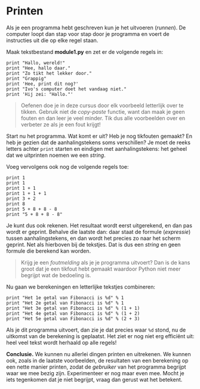 # Printen

Als je een programma hebt geschreven kun je het uitvoeren (*runnen*). De computer loopt dan stap voor stap door je programma en voert de instructies uit die op elke regel staan.

Maak tekstbestand **module1.py** en zet er de volgende regels in:

    print "Hallo, wereld!"
    print "Hee, hallo daar."
    print "Zo tikt het lekker door."
    print "Grappig"
    print 'Hee, print dit nog?'
    print "Ivo's computer doet het vandaag niet."
    print 'Hij zei: "Hallo."'

> Oefenen doe je in deze cursus door elk voorbeeld letterlijk over te tikken. Gebruik niet de *copy-paste* functie, want dan maak je geen fouten en dan leer je veel minder. Tik dus alle voorbeelden over en verbeter ze als je een fout krijgt!

Start nu het programma. Wat komt er uit? Heb je nog tikfouten gemaakt? En heb je gezien dat de aanhalingstekens soms verschillen? Je moet de reeks letters achter `print` starten en eindigen met aanhalingstekens: het geheel dat we uitprinten noemen we een *string*.

Voeg vervolgens ook nog de volgende regels toe:

    print 1
    print 1
    print 1 + 1
    print 1 + 1 + 1
    print 3 + 2
    print 8
    print 5 + 8 + 8 - 8
    print "5 + 8 + 8 - 8"

Je kunt dus ook rekenen. Het resultaat wordt eerst uitgerekend, en dan pas wordt er geprint. Behalve die laatste dan: daar staat de formule (*expressie*) tussen aanhalingstekens, en dan wordt het precies zo naar het scherm geprint. Net als hierboven bij de tekstjes. Dat is dus een *string* en geen formule die berekend kan worden.

> Krijg je een *foutmelding* als je je programma uitvoert? Dan is de kans groot dat je een tikfout hebt gemaakt waardoor Python niet meer begrijpt wat de bedoeling is.

Nu gaan we berekeningen en letterlijke tekstjes combineren:

    print "Het 1e getal van Fibonacci is %d" % 1
    print "Het 2e getal van Fibonacci is %d" % 1
    print "Het 3e getal van Fibonacci is %d" % (1 + 1)
    print "Het 4e getal van Fibonacci is %d" % (1 + 2)
    print "Het 5e getal van Fibonacci is %d" % (2 + 3)

Als je dit programma uitvoert, dan zie je dat precies waar `%d` stond, nu de uitkomst van de berekening is geplaatst. Het ziet er nog niet erg efficiënt uit: heel veel tekst wordt herhaald op alle regels!

**Conclusie.** We kunnen nu allerlei dingen printen en uitrekenen. We kunnen ook, zoals in de laatste voorbeelden, de resultaten van een berekening op een nette manier printen, zodat de *gebruiker* van het programma begrijpt waar we mee bezig zijn. Experimenteer er nog maar even mee. Mocht je iets tegenkomen dat je niet begrijpt, vraag dan gerust wat het betekent.
